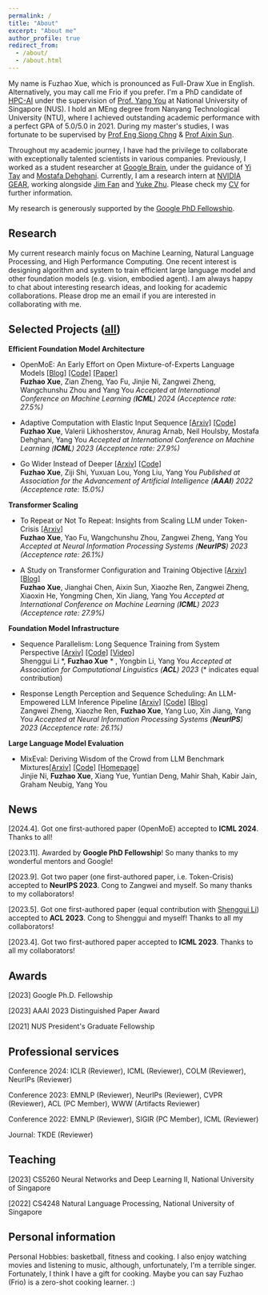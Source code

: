 ```yaml
---
permalink: /
title: "About"
excerpt: "About me"
author_profile: true
redirect_from: 
  - /about/
  - /about.html
---
```


My name is Fuzhao Xue, which is pronounced as Full-Draw Xue in English. Alternatively, you may call me Frio if you prefer. I'm a PhD candidate of [HPC-AI](https://ai.comp.nus.edu.sg/) under the supervision of [Prof. Yang You](https://www.comp.nus.edu.sg/~youy/) at National University of Singapore (NUS). I hold an MEng degree from Nanyang Technological University (NTU), where I achieved outstanding academic performance with a perfect GPA of 5.0/5.0 in 2021. During my master's studies, I was fortunate to be supervised by [Prof Eng Siong Chng](https://www3.ntu.edu.sg/home/aseschng/default.html/) & [Prof Aixin Sun](https://personal.ntu.edu.sg/axsun/). 

Throughout my academic journey, I have had the privilege to collaborate with exceptionally talented scientists in various companies. Previously, I worked as a student researcher at  [Google Brain](https://research.google/teams/brain/), under the guidance of [Yi Tay](https://vanzytay.github.io/) and [Mostafa Dehghani](https://mostafadehghani.com/). Currently, I am a research intern at [NVIDIA GEAR](https://research.nvidia.com/labs/gear/), working alongside [Jim Fan](https://jimfan.me/) and [Yuke Zhu](https://www.cs.utexas.edu/~yukez/). Please check my [CV](/cv.pdf) for further information. 

My research is generously supported by the [Google PhD Fellowship](https://research.google/outreach/phd-fellowship/recipients/).


Research
------
My current research mainly focus on Machine Learning, Natural Language Processing, and High Performance Computing. One recent interest is designing algorithm and system to train efficient large language model and other foundation models (e.g. vision, embodied agent). I am always happy to chat about interesting research ideas, and looking for academic collaborations. Please drop me an email if you are interested in collaborating with me.  

Selected Projects ([all](https://xuefuzhao.github.io/publications/))
------
**Efficient Foundation Model Architecture**
* OpenMoE: An Early Effort on Open Mixture-of-Experts Language Models [[Blog]](https://www.notion.so/Aug-2023-OpenMoE-v0-2-Release-43808efc0f5845caa788f2db52021879) [[Code]](https://github.com/XueFuzhao/OpenMoE) [[Paper]](https://arxiv.org/abs/2402.01739) \
  **Fuzhao Xue**, Zian Zheng, Yao Fu, Jinjie Ni, Zangwei Zheng, Wangchunshu Zhou and Yang You
  *Accepted at International Conference on Machine Learning (**ICML**) 2024 (Acceptence rate: 27.5%)*
  
* Adaptive Computation with Elastic Input Sequence [[Arxiv]](https://arxiv.org/abs/2301.13195) [[Code]](https://github.com/google-research/scenic/tree/main/scenic/projects/adatape) \
  **Fuzhao Xue**, Valerii Likhosherstov, Anurag Arnab, Neil Houlsby, Mostafa Dehghani, Yang You
  *Accepted at International Conference on Machine Learning (**ICML**) 2023 (Acceptence rate: 27.9%)*
  
* Go Wider Instead of Deeper [[Arxiv]](https://arxiv.org/abs/2107.11817) [[Code]](https://github.com/XueFuzhao/WideNet_Code)  \
  **Fuzhao Xue**, Ziji Shi, Yuxuan Lou, Yong Liu, Yang You
  *Published at Association for the Advancement of Artificial Intelligence (**AAAI**) 2022 (Acceptence rate: 15.0%)*


**Transformer Scaling**
* To Repeat or Not To Repeat: Insights from Scaling LLM under Token-Crisis [[Arxiv]](https://arxiv.org/abs/2305.13230) \
  **Fuzhao Xue**, Yao Fu, Wangchunshu Zhou, Zangwei Zheng, Yang You
  *Accepted at Neural Information Processing Systems (**NeurIPS**) 2023 (Acceptence rate: 26.1%)*
  
* A Study on Transformer Configuration and Training Objective [[Arxiv]](https://arxiv.org/abs/2205.10505) [[Blog]](https://xuefuzhao.notion.site/What-is-the-relationship-between-training-objective-and-transformer-scaling-21bed80094734a0f970ec78df0e520e6) \
  **Fuzhao Xue**, Jianghai Chen, Aixin Sun, Xiaozhe Ren, Zangwei Zheng, Xiaoxin He, Yongming Chen, Xin Jiang, Yang You
  *Accepted at International Conference on Machine Learning (**ICML**) 2023 (Acceptence rate: 27.9%)*


**Foundation Model Infrastructure**
* Sequence Parallelism: Long Sequence Training from System Perspective [[Arxiv]](https://arxiv.org/abs/2105.13120) [[Code]](https://github.com/google-research/scenic/tree/main/scenic/projects/adatape) [[Video]](https://www.youtube.com/watch?v=HLLVKb7Cszs)  \
  Shenggui Li \*, **Fuzhao Xue** * , Yongbin Li, Yang You
  *Accepted at Association for Computational Linguistics (**ACL**) 2023*  (\* indicates equal contribution)
  
* Response Length Perception and Sequence Scheduling: An LLM-Empowered LLM Inference Pipeline [[Arxiv]](https://arxiv.org/abs/2305.13144) [[Code]](https://github.com/zhengzangw/Sequence-Scheduling) [[Blog]](https://zhengzangw.github.io/blogs/seqsch/) \
  Zangwei Zheng, Xiaozhe Ren, **Fuzhao Xue**, Yang Luo, Xin Jiang, Yang You
  *Accepted at Neural Information Processing Systems (**NeurIPS**) 2023 (Acceptence rate: 26.1%)*

**Large Language Model Evaluation**
* MixEval: Deriving Wisdom of the Crowd from LLM Benchmark Mixtures[[Arxiv]](https://arxiv.org/abs/2406.06565) [[Code]](https://github.com/Psycoy/MixEval/) [[Homepage]](https://mixeval.github.io/) \
  Jinjie Ni, **Fuzhao Xue**, Xiang Yue, Yuntian Deng, Mahir Shah, Kabir Jain, Graham Neubig, Yang You
  
News
------
\[2024.4]. Got one first-authored paper (OpenMoE) accepted to **ICML 2024**. Thanks to all!

\[2023.11]. Awarded by **Google PhD Fellowship**! So many thanks to my wonderful mentors and Google!

\[2023.9]. Got two paper (one first-authored paper, i.e. Token-Crisis) accepted to **NeurIPS 2023**. Cong to Zangwei and myself. So many thanks to my collaborators!

\[2023.5]. Got one first-authored paper (equal contribution with [Shenggui Li](https://scholar.google.com/citations?user=XuwmCz4AAAAJ&hl=en)) accepted to **ACL 2023**. Cong to Shenggui and myself! Thanks to all my collaborators!

\[2023.4]. Got two first-authored paper accepted to **ICML 2023**. Thanks to all my collaborators!


Awards
------
\[2023] Google Ph.D. Fellowship

\[2023] AAAI 2023 Distinguished Paper Award

\[2021] NUS President's Graduate Fellowship

Professional services
------
Conference 2024:  ICLR (Reviewer), ICML (Reviewer), COLM (Reviewer), NeurIPs (Reviewer)

Conference 2023:  EMNLP (Reviewer), NeurIPs (Reviewer), CVPR (Reviewer), ACL (PC Member), WWW (Artifacts Reviewer)

Conference 2022: EMNLP (Reviewer), SIGIR (PC Member), ICML (Reviewer)

Journal: TKDE (Reviewer)

Teaching
------
\[2023] CS5260 Neural Networks and Deep Learning II, National University of Singapore

\[2022] CS4248 Natural Language Processing, National University of Singapore

Personal information
------
Personal Hobbies: basketball, fitness and cooking. I also enjoy watching movies and listening to music, although, unfortunately, I'm a terrible singer. Fortunately, I think I have a gift for cooking. Maybe you can say Fuzhao (Frio) is a zero-shot cooking learner. :)
